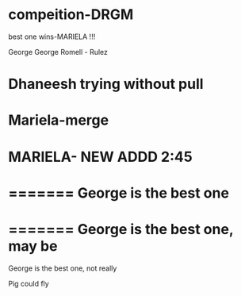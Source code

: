 # compeition-DRGM

best one wins-MARIELA !!!

George
George
Romell - Rulez

# Dhaneesh trying without pull

# Mariela-merge

# MARIELA- NEW ADDD 2:45

=======
George is the best one
=======
=======
George is the best one, may be
=======

George is the best one, not really

Pig could fly

